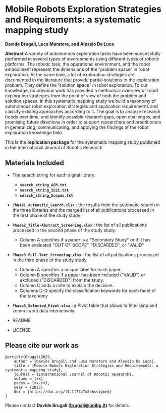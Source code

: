 # Mobile Robots Exploration Strategies and Requirements: a systematic mapping study

**Davide Brugali, Luca Muratore, and Alessio De Luca**

**Abstract** A variety of autonomous exploration tasks have been successfully performed in several types of environments using different types of robotic platforms. The robotic task, the operational environment, and the robot embodiment represent the dimensions of the ”problem space” in robot exploration. At the same time, a lot of exploration strategies are documented in the literature that provide partial solutions to the exploration problem. They define the ”solution space” in robot exploration. To our knowledge, no previous work has provided a methodical overview of robot exploration strategies from the point of view of both the problem and solution spaces. In this systematic mapping study we build a taxonomy of autonomous robot exploration strategies and application requirements and classify existing approaches according to it. The goal is to analyze research trends over time, and identify possible research gaps, open challenges, and promising future directions in order to support researchers and practitioners in generalizing, communicating, and applying the findings of the robot exploration knowledge field.

This is the **replication package** for the systematic mapping study published in the International Journal of Robotic Research

Materials Included
-----------------------------
- The search string for each digital library:
   - **```search_string_ACM.txt```**
   - **```search_string_IEEE.txt```**
   - **```search_string_Scopus.txt```**

- **```Phase1 Automatic_Search.xlsx```** : the results from the automatic search in the three libraries and the merged list of all publications processed in the first phase of the study study:

- **```Phase2_Title-Abstract_Screening.xlsx```** : the list of all publications processed in the second phase of the study study. 
    - Column A specifies if a paper is a "Secondary Study" or if it has been evaluated "OUT OF SCOPE", "DISCARDED", or "VALID"

- **```Phase3_Full-Text_Screening.xlsx```** : the list of all publications processed in the third phase of the study study. 
   - Column A specifies a unique label for each paper.
   - Column B specifies if a paper has been included ("VALID") or excluded ("DISCARDED") from the study.
   - Column C adds a note to explain the decision.
   - Columns D-Q specify the classification keywords for each facet of the taxonomy

- **```Phase3_Selected_Pivot.xlsx```** : a Pivot table that allows to filter data and zomm in/out data interactively. 
  
- README
- LICENSE



Please cite our work as
------------------------------------------
```
@article{Brugali2025,
	author = {Davide Brugali and Luca Muratore and Alessio De Luca},
	title = {Mobile Robots Exploration Strategies and Requirements: a systematic mapping study},
	journal = {International Journal of Robotic Research},
	volume = {xx},
	pages = {xx-xx},
	year = {2025},
	doi = {https://doi.org/10.1177/ToBeAssigned}	
}
```

Please contact **Davide Brugali (brugali@unibg.it)** for details.
